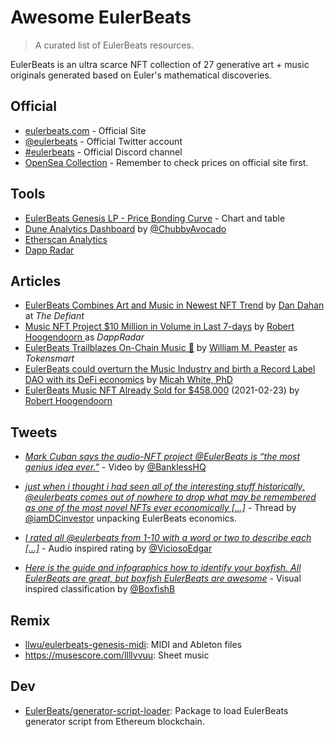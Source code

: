# Awesome EulerBeats

> A curated list of EulerBeats resources.

EulerBeats is an ultra scarce NFT collection of 27 generative art + music originals generated based on Euler's mathematical discoveries.

## Official

* [eulerbeats.com](https://eulerbeats.com) - Official Site
* [@eulerbeats](https://twitter.com/eulerbeats) - Official Twitter account
* [#eulerbeats](https://discord.com/channels/803702674817417226/803703470506639420) - Official Discord channel
* [OpenSea Collection](https://opensea.io/collection/eulerbeats) - Remember to check prices on official site first.

## Tools

* [EulerBeats Genesis LP - Price Bonding Curve](https://www.desmos.com/calculator/rvrqijjkuq) - Chart and table
* [Dune Analytics Dashboard](https://duneanalytics.com/chubbyavo/eulerbeats_2) by [@ChubbyAvocado](https://twitter.com/ChubbyAvocado)
* [Etherscan Analytics](https://etherscan.io/address/0x8754F54074400CE745a7CEddC928FB1b7E985eD6#analytics)
* [Dapp Radar](https://dappradar.com/ethereum/collectibles/euler-beats)

## Articles

* [EulerBeats Combines Art and Music in Newest NFT Trend](https://thedefiant.io/eulerbeats-combines-art-and-music-in-newest-nft-trend/) by [Dan Dahan](https://thedefiant.io/author/dan-kahan/) at *The Defiant*
* [Music NFT Project $10 Million in Volume in Last 7-days](https://dappradar.com/blog/music-nft-project-10-million-in-volume-in-last-7-days) by [Robert Hoogendoorn
](https://dappradar.com/blog/author/robert) as *DappRadar*
* [EulerBeats Trailblazes On-Chain Music 🎵](https://nft.substack.com/p/eulerbeats-trailblazes-on-chain-music) by [William M. Peaster](https://nft.substack.com/people/3972632-william-m-peaster) as *Tokensmart*
* [EulerBeats could overturn the Music Industry and birth a Record Label DAO with its DeFi economics](https://micahwhite.medium.com/eulerbeats-could-overturn-the-music-industry-and-birth-a-record-label-dao-with-its-defi-economics-2a8714ffae85) by [Micah White, PhD](https://micahwhite.medium.com/)
* [EulerBeats Music NFT Already Sold for $458.000](https://www.playtoearn.online/2021/02/23/euler-beats-music-nft-already-sold-for-458-000/) (2021-02-23) by [Robert Hoogendoorn](https://www.playtoearn.online/author/nederobgmail-com/)

## Tweets

* [*Mark Cuban says the audio-NFT project 
@EulerBeats is “the most genius idea ever.”*](https://twitter.com/BanklessHQ/status/1364255520857731072) - Video by [@BanklessHQ](https://twitter.com/BanklessHQ/status/1364255520857731072)


* [*just when i thought i had seen all of the interesting stuff historically, @eulerbeats comes out of nowhere to drop what may be remembered as one of the most novel NFTs ever economically [...]*](https://twitter.com/iamDCinvestor/status/1363874611952238593) - Thread by [@iamDCinvestor](https://twitter.com/iamDCinvestor) unpacking EulerBeats economics.

* [*I rated all @eulerbeats from 1-10 with a word or two to describe each [...]*](https://twitter.com/ViciosoEdgar/status/1362499360479674370) - Audio inspired rating by [@ViciosoEdgar](https://twitter.com/ViciosoEdgar)

* [*Here is the guide and infographics how to identify your boxfish. All EulerBeats are great, but boxfish EulerBeats are awesome*](https://twitter.com/BoxfishB/status/1364333789980340229) - Visual inspired classification by [@BoxfishB](https://twitter.com/BoxfishB)

## Remix

* [llwu/eulerbeats-genesis-midi](https://github.com/llwu/eulerbeats-genesis-midi#readme): MIDI and Ableton files
* https://musescore.com/llllvvuu: Sheet music

## Dev
 
* [EulerBeats/generator-script-loader](https://github.com/EulerBeats/generator-script-loader): Package to load EulerBeats generator script from Ethereum blockchain.

